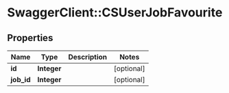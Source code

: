 # SwaggerClient::CSUserJobFavourite

## Properties
Name | Type | Description | Notes
------------ | ------------- | ------------- | -------------
**id** | **Integer** |  | [optional] 
**job_id** | **Integer** |  | [optional] 


